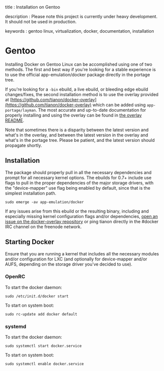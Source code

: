 title
:   Installation on Gentoo

description
:   Please note this project is currently under heavy development. It
    should not be used in production.

keywords
:   gentoo linux, virtualization, docker, documentation, installation

Gentoo
======

Installing Docker on Gentoo Linux can be accomplished using one of two
methods. The first and best way if you're looking for a stable
experience is to use the official app-emulation/docker package directly
in the portage tree.

If you're looking for a `-bin` ebuild, a live ebuild, or bleeding edge
ebuild changes/fixes, the second installation method is to use the
overlay provided at
[https://github.com/tianon/docker-overlay](https://github.com/tianon/docker-overlay)
which can be added using `app-portage/layman`. The most accurate and
up-to-date documentation for properly installing and using the overlay
can be found in [the overlay
README](https://github.com/tianon/docker-overlay/blob/master/README.md#using-this-overlay).

Note that sometimes there is a disparity between the latest version and
what's in the overlay, and between the latest version in the overlay and
what's in the portage tree. Please be patient, and the latest version
should propagate shortly.

Installation
------------

The package should properly pull in all the necessary dependencies and
prompt for all necessary kernel options. The ebuilds for 0.7+ include
use flags to pull in the proper dependencies of the major storage
drivers, with the "device-mapper" use flag being enabled by default,
since that is the simplest installation path.

~~~~ {.sourceCode .bash}
sudo emerge -av app-emulation/docker
~~~~

If any issues arise from this ebuild or the resulting binary, including
and especially missing kernel configuration flags and/or dependencies,
[open an issue on the docker-overlay
repository](https://github.com/tianon/docker-overlay/issues) or ping
tianon directly in the \#docker IRC channel on the freenode network.

Starting Docker
---------------

Ensure that you are running a kernel that includes all the necessary
modules and/or configuration for LXC (and optionally for device-mapper
and/or AUFS, depending on the storage driver you've decided to use).

### OpenRC

To start the docker daemon:

~~~~ {.sourceCode .bash}
sudo /etc/init.d/docker start
~~~~

To start on system boot:

~~~~ {.sourceCode .bash}
sudo rc-update add docker default
~~~~

### systemd

To start the docker daemon:

~~~~ {.sourceCode .bash}
sudo systemctl start docker.service
~~~~

To start on system boot:

~~~~ {.sourceCode .bash}
sudo systemctl enable docker.service
~~~~
